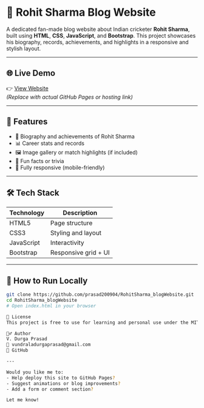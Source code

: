 # 🏏 Rohit Sharma Blog Website

A dedicated fan-made blog website about Indian cricketer **Rohit Sharma**, built using **HTML**, **CSS**, **JavaScript**, and **Bootstrap**. This project showcases his biography, records, achievements, and highlights in a responsive and stylish layout.

---

## 🌐 Live Demo

👉 [View Website](https://your-deployment-link.com)  
*(Replace with actual GitHub Pages or hosting link)*

---

## 📌 Features

- 📖 Biography and achievements of Rohit Sharma
- 📊 Career stats and records
- 🖼️ Image gallery or match highlights (if included)
- 🧠 Fun facts or trivia
- 📱 Fully responsive (mobile-friendly)

---

## 🛠 Tech Stack

| Technology  | Description           |
|-------------|-----------------------|
| HTML5       | Page structure        |
| CSS3        | Styling and layout    |
| JavaScript  | Interactivity         |
| Bootstrap   | Responsive grid + UI  |

---

## 🚀 How to Run Locally

```bash
git clone https://github.com/prasad200904/RohitSharma_blogWebsite.git
cd RohitSharma_blogWebsite
# Open index.html in your browser

📄 License
This project is free to use for learning and personal use under the MIT License.

🙋‍♂️ Author
V. Durga Prasad
📧 vundraladurgaprasad@gmail.com
🔗 GitHub

---

Would you like me to:
- Help deploy this site to GitHub Pages?
- Suggest animations or blog improvements?
- Add a form or comment section?

Let me know!

